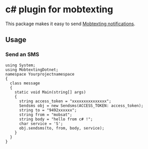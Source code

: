 # c# plugin for mobtexting

This package makes it easy to send [Mobtexting notifications](https://mobtexting.com).



## Usage

### Send an SMS

```
using System;
using MobtextingDotnet;
namespace Yourprojectnamespace
{
  class message
  {
    static void Main(string[] args)
    {
      string access_token = "xxxxxxxxxxxxxxx";
      Sendsms obj = new Sendsms(ACCESS_TOKEN: access_token);
      string to = "9492xxxxxx";
      string from = "mobsat";
      string body = "hello from c# !";
      char service = 'S';
      obj.sendsms(to, from, body, service);
    }
  }
}

```

